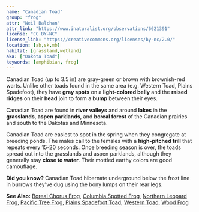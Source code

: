 ```yaml
---
name: "Canadian Toad"
group: "frog"
attr: "Neil Balchan"
attr_link: "https://www.inaturalist.org/observations/6621391"
license: "CC BY-NC"
license_link: "https://creativecommons.org/licenses/by-nc/2.0/"
location: [ab,sk,mb]
habitat: [grassland,wetland]
aka: ["Dakota Toad"]
keywords: [amphibian, frog]
---
```

Canadian Toad (up to 3.5 in) are gray-green or brown with brownish-red warts. Unlike other toads found in the same area (e.g. Western Toad, Plains Spadefoot), they have **gray spots** on a **light-colored belly** and the **raised ridges** on their **head** join to form a **bump** between their eyes.

Canadian Toad are found in **river valleys** and around **lakes** in the **grasslands**, **aspen parklands**, and **boreal forest** of the Canadian prairies and south to the Dakotas and Minnesota.

Canadian Toad are easiest to spot in the spring when they congregate at breeding ponds. The males call to the females with a **high-pitched trill** that repeats every 15-20 seconds. Once breeding season is over, the toads spread out into the grasslands and aspen parklands, although they generally stay **close to water**. Their mottled earthy colors are good camouflage.

**Did you know?** Canadian Toad hibernate underground below the frost line in burrows they've dug using the bony lumps on their rear legs.

<!-- generated, do not edit -->
**See Also:**
[Boreal Chorus Frog](/herps/borchor/),
[Columbia Spotted Frog](/herps/colsfrog/),
[Northern Leopard Frog](/herps/norlfrog/),
[Pacific Tree Frog](/herps/pactfrog/),
[Plains Spadefoot Toad](/herps/plainspade/),
[Western Toad](/herps/westtoad/),
[Wood Frog](/herps/woodfrog/)
